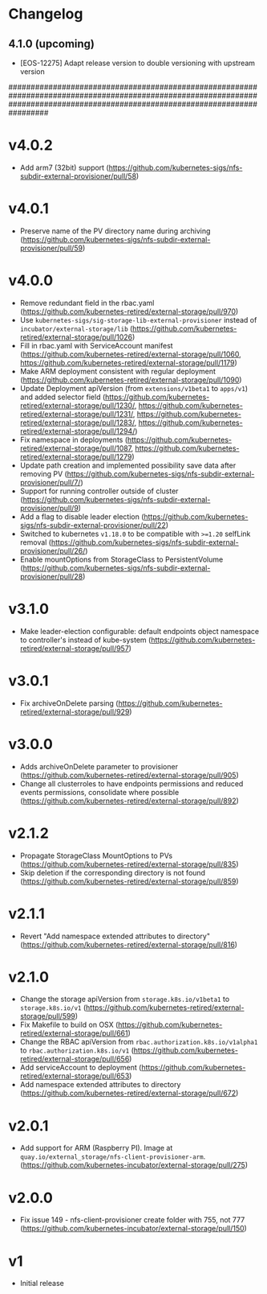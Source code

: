 # Changelog

## 4.1.0 (upcoming)

* [EOS-12275] Adapt release version to double versioning with upstream version

#################################################################################################################################################################################

# v4.0.2
- Add arm7 (32bit) support (https://github.com/kubernetes-sigs/nfs-subdir-external-provisioner/pull/58)

# v4.0.1
- Preserve name of the PV directory name during archiving (https://github.com/kubernetes-sigs/nfs-subdir-external-provisioner/pull/59)

# v4.0.0
- Remove redundant field in the rbac.yaml (https://github.com/kubernetes-retired/external-storage/pull/970)
- Use `kubernetes-sigs/sig-storage-lib-external-provisioner` instead of `incubator/external-storage/lib` (https://github.com/kubernetes-retired/external-storage/pull/1026)
- Fill in rbac.yaml with ServiceAccount manifest (https://github.com/kubernetes-retired/external-storage/pull/1060, https://github.com/kubernetes-retired/external-storage/pull/1179)
- Make ARM deployment consistent with regular deployment (https://github.com/kubernetes-retired/external-storage/pull/1090)
- Update Deployment apiVersion (from `extensions/v1beta1` to `apps/v1`) and added selector field (https://github.com/kubernetes-retired/external-storage/pull/1230/, https://github.com/kubernetes-retired/external-storage/pull/1231/, https://github.com/kubernetes-retired/external-storage/pull/1283/, https://github.com/kubernetes-retired/external-storage/pull/1294/)
- Fix namespace in deployments (https://github.com/kubernetes-retired/external-storage/pull/1087, https://github.com/kubernetes-retired/external-storage/pull/1279)
- Update path creation and implemented possibility save data after removing PV (https://github.com/kubernetes-sigs/nfs-subdir-external-provisioner/pull/7/)
- Support for running controller outside of cluster (https://github.com/kubernetes-sigs/nfs-subdir-external-provisioner/pull/9)
- Add a flag to disable leader election (https://github.com/kubernetes-sigs/nfs-subdir-external-provisioner/pull/22)
- Switched to kubernetes `v1.18.0` to be compatible with `>=1.20` selfLink removal (https://github.com/kubernetes-sigs/nfs-subdir-external-provisioner/pull/26/)
- Enable mountOptions from StorageClass to PersistentVolume (https://github.com/kubernetes-sigs/nfs-subdir-external-provisioner/pull/28)

# v3.1.0
- Make leader-election configurable: default endpoints object namespace to controller's instead of kube-system (https://github.com/kubernetes-retired/external-storage/pull/957)

# v3.0.1
- Fix archiveOnDelete parsing (https://github.com/kubernetes-retired/external-storage/pull/929)

# v3.0.0
- Adds archiveOnDelete parameter to provisioner (https://github.com/kubernetes-retired/external-storage/pull/905)
- Change all clusterroles to have endpoints permissions and reduced events permissions, consolidate where possible (https://github.com/kubernetes-retired/external-storage/pull/892)

# v2.1.2
- Propagate StorageClass MountOptions to PVs (https://github.com/kubernetes-retired/external-storage/pull/835)
- Skip deletion if the corresponding directory is not found (https://github.com/kubernetes-retired/external-storage/pull/859)

# v2.1.1
- Revert "Add namespace extended attributes to directory" (https://github.com/kubernetes-retired/external-storage/pull/816)

# v2.1.0
- Change the storage apiVersion from `storage.k8s.io/v1beta1` to `storage.k8s.io/v1` (https://github.com/kubernetes-retired/external-storage/pull/599)
- Fix Makefile to build on OSX (https://github.com/kubernetes-retired/external-storage/pull/661)
- Change the RBAC apiVersion from `rbac.authorization.k8s.io/v1alpha1` to `rbac.authorization.k8s.io/v1` (https://github.com/kubernetes-retired/external-storage/pull/656)
- Add serviceAccount to deployment (https://github.com/kubernetes-retired/external-storage/pull/653)
- Add namespace extended attributes to directory (https://github.com/kubernetes-retired/external-storage/pull/672)

# v2.0.1
- Add support for ARM (Raspberry PI). Image at `quay.io/external_storage/nfs-client-provisioner-arm`. (https://github.com/kubernetes-incubator/external-storage/pull/275)

# v2.0.0
- Fix issue 149 - nfs-client-provisioner create folder with 755, not 777 (https://github.com/kubernetes-incubator/external-storage/pull/150)

# v1
- Initial release
